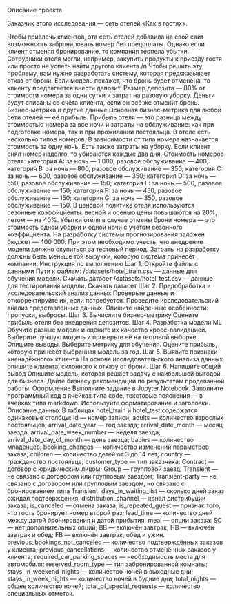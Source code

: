 Описание проекта

Заказчик этого исследования — сеть отелей «Как в гостях». 

Чтобы привлечь клиентов, эта сеть отелей добавила на свой сайт возможность забронировать номер без предоплаты. Однако если клиент отменял бронирование, то компания терпела убытки. Сотрудники отеля могли, например, закупить продукты к приезду гостя или просто не успеть найти другого клиента./n
Чтобы решить эту проблему, вам нужно разработать систему, которая предсказывает отказ от брони. Если модель покажет, что бронь будет отменена, то клиенту предлагается внести депозит. Размер депозита — 80% от стоимости номера за одни сутки и затрат на разовую уборку. Деньги будут списаны со счёта клиента, если он всё же отменит бронь.  
Бизнес-метрика и другие данные
Основная бизнес-метрика для любой сети отелей — её прибыль. Прибыль отеля — это разница между стоимостью номера за все ночи и затраты на обслуживание: как при подготовке номера, так и при проживании постояльца. 
В отеле есть несколько типов номеров. В зависимости от типа номера назначается стоимость за одну ночь. Есть также затраты на уборку. Если клиент снял номер надолго, то убираются каждые два дня. 
Стоимость номеров отеля:
категория A: за ночь — 1 000, разовое обслуживание — 400;
категория B: за ночь — 800, разовое обслуживание — 350;
категория C: за ночь — 600, разовое обслуживание — 350;
категория D: за ночь — 550, разовое обслуживание — 150;
категория E: за ночь — 500, разовое обслуживание — 150;
категория F: за ночь — 450, разовое обслуживание — 150;
категория G: за ночь — 350, разовое обслуживание — 150.
В ценовой политике отеля используются сезонные коэффициенты: весной и осенью цены повышаются на 20%, летом — на 40%.
Убытки отеля в случае отмены брони номера — это стоимость одной уборки и одной ночи с учётом сезонного коэффициента.
На разработку системы прогнозирования заложен бюджет — 400 000. При этом необходимо учесть, что внедрение модели должно окупиться за тестовый период. Затраты на разработку должны быть меньше той выручки, которую система принесёт компании.
Инструкция по выполнению
Шаг 1. Откройте файлы с данными
Пути к файлам: 
/datasets/hotel_train.csv — данные для обучения модели.
Скачать датасет
/datasets/hotel_test.csv — данные для тестирования модели.
Скачать датасет
Шаг 2. Предобработка и исследовательский анализ данных
Проверьте данные и откорректируйте их, если потребуется.
Проведите исследовательский анализ представленных данных. Опишите найденные особенности: пропуски, выбросы.
Шаг 3. Вычислите бизнес-метрику
Оцените прибыль отеля без внедрения депозитов.
Шаг 4. Разработка модели ML
Обучите разные модели и оцените их качество кросс-валидацией. Выберите лучшую модель и проверьте её на тестовой выборке. Опишите выводы.
Выберите метрику для обучения.
Оцените прибыль, которую принесёт выбранная модель за год.
Шаг 5. Выявите признаки «ненадёжного» клиента
На основе исследовательского анализа данных опишите клиента, склонного к отказу от брони.
Шаг 6. Напишите общий вывод
Опишите модель, которая решает задачу с наибольшей выгодой для бизнеса. Дайте бизнесу рекомендации по результатам проделанной работы.
Оформление
Выполните задание в Jupyter Notebook. Заполните программный код в ячейках типа code, текстовые пояснения — в ячейках типа markdown. Используйте форматирование и заголовки.
Описание данных
В таблицах hotel_train и hotel_test содержатся одинаковые столбцы:
id — номер записи;
adults — количество взрослых постояльцев;
arrival_date_year — год заезда;
arrival_date_month — месяц заезда;
arrival_date_week_number — неделя заезда;
arrival_date_day_of_month — день заезда;
babies — количество младенцев;
booking_changes — количество изменений параметров заказа;
children — количество детей от 3 до 14 лет;
country — гражданство постояльца;
customer_type — тип заказчика:
Contract — договор с юридическим лицом;
Group — групповой заезд;
Transient — не связано с договором или групповым заездом;
Transient-party — не связано с договором или групповым заездом, но связано с бронированием типа Transient.
days_in_waiting_list — сколько дней заказ ожидал подтверждения;
distribution_channel — канал дистрибуции заказа;
is_canceled — отмена заказа;
is_repeated_guest — признак того, что гость бронирует номер второй раз;
lead_time — количество дней между датой бронирования и датой прибытия;
meal — опции заказа:
SC — нет дополнительных опций;
BB — включён завтрак;
HB — включён завтрак и обед;
FB — включён завтрак, обед и ужин.
previous_bookings_not_canceled — количество подтверждённых заказов у клиента;
previous_cancellations — количество отменённых заказов у клиента;
required_car_parking_spaces — необходимость места для автомобиля;
reserved_room_type — тип забронированной комнаты;
stays_in_weekend_nights — количество ночей в выходные дни;
stays_in_week_nights — количество ночей в будние дни;
total_nights — общее количество ночей;
total_of_special_requests — количество специальных отметок.
